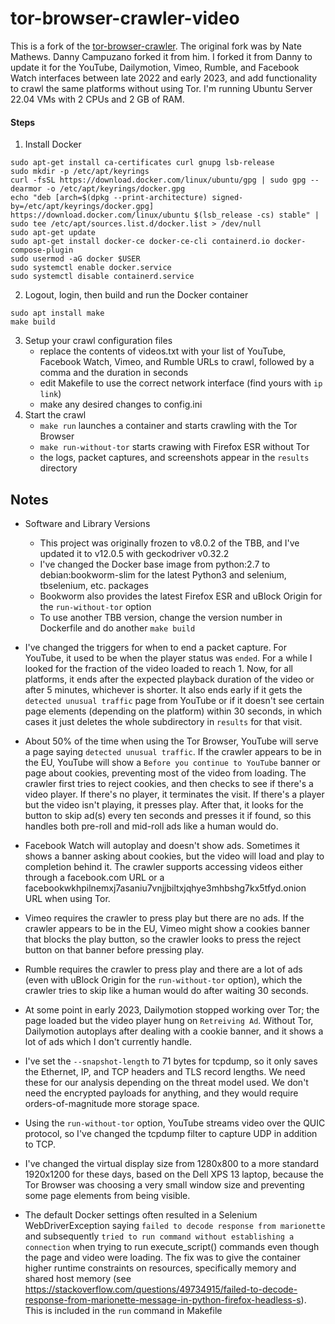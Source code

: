 tor-browser-crawler-video
===============

This is a fork of the [tor-browser-crawler](https://github.com/webfp/tor-browser-crawler). The original fork was by Nate Mathews. Danny Campuzano forked it from him. I forked it from Danny to update it for the YouTube, Dailymotion, Vimeo, Rumble, and Facebook Watch interfaces between late 2022 and early 2023, and add functionality to crawl the same platforms without using Tor. I'm running Ubuntu Server 22.04 VMs with 2 CPUs and 2 GB of RAM.

#### Steps
1. Install Docker
```
sudo apt-get install ca-certificates curl gnupg lsb-release
sudo mkdir -p /etc/apt/keyrings
curl -fsSL https://download.docker.com/linux/ubuntu/gpg | sudo gpg --dearmor -o /etc/apt/keyrings/docker.gpg
echo "deb [arch=$(dpkg --print-architecture) signed-by=/etc/apt/keyrings/docker.gpg] https://download.docker.com/linux/ubuntu $(lsb_release -cs) stable" | sudo tee /etc/apt/sources.list.d/docker.list > /dev/null
sudo apt-get update
sudo apt-get install docker-ce docker-ce-cli containerd.io docker-compose-plugin
sudo usermod -aG docker $USER
sudo systemctl enable docker.service
sudo systemctl disable containerd.service
```

2. Logout, login, then build and run the Docker container
```
sudo apt install make
make build
```
3. Setup your crawl configuration files
    * replace the contents of videos.txt with your list of YouTube, Facebook Watch, Vimeo, and Rumble URLs to crawl, followed by a comma and the duration in seconds
    * edit Makefile to use the correct network interface (find yours with `ip link`)
    * make any desired changes to config.ini
4. Start the crawl
    * `make run` launches a container and starts crawling with the Tor Browser
    * `make run-without-tor` starts crawing with Firefox ESR without Tor
    * the logs, packet captures, and screenshots appear in the `results` directory

## Notes
* Software and Library Versions
    * This project was originally frozen to v8.0.2 of the TBB, and I've updated it to v12.0.5 with geckodriver v0.32.2
    * I've changed the Docker base image from python:2.7 to debian:bookworm-slim for the latest Python3 and selenium, tbselenium, etc. packages
    * Bookworm also provides the latest Firefox ESR and uBlock Origin for the `run-without-tor` option
    * To use another TBB version, change the version number in Dockerfile and do another `make build`

* I've changed the triggers for when to end a packet capture. For YouTube, it used to be when the player status was `ended`. For a while I looked for the fraction of the video loaded to reach 1. Now, for all platforms, it ends after the expected playback duration of the video or after 5 minutes, whichever is shorter. It also ends early if it gets the `detected unusual traffic` page from YouTube or if it doesn't see certain page elements (depending on the platform) within 30 seconds, in which cases it just deletes the whole subdirectory in `results` for that visit.

* About 50% of the time when using the Tor Browser, YouTube will serve a page saying `detected unusual traffic`. If the crawler appears to be in the EU, YouTube will show a `Before you continue to YouTube` banner or page about cookies, preventing most of the video from loading. The crawler first tries to reject cookies, and then checks to see if there's a video player. If there's no player, it terminates the visit. If there's a player but the video isn't playing, it presses play. After that, it looks for the button to skip ad(s) every ten seconds and presses it if found, so this handles both pre-roll and mid-roll ads like a human would do.

* Facebook Watch will autoplay and doesn't show ads. Sometimes it shows a banner asking about cookies, but the video will load and play to completion behind it. The crawler supports accessing videos either through a facebook.com URL or a facebookwkhpilnemxj7asaniu7vnjjbiltxjqhye3mhbshg7kx5tfyd.onion URL when using Tor.

* Vimeo requires the crawler to press play but there are no ads. If the crawler appears to be in the EU, Vimeo might show a cookies banner that blocks the play button, so the crawler looks to press the reject button on that banner before pressing play. 

* Rumble requires the crawler to press play and there are a lot of ads (even with uBlock Origin for the `run-without-tor` option), which the crawler tries to skip like a human would do after waiting 30 seconds.

* At some point in early 2023, Dailymotion stopped working over Tor; the page loaded but the video player hung on `Retreiving Ad`. Without Tor, Dailymotion autoplays after dealing with a cookie banner, and it shows a lot of ads which I don't currently handle.

* I've set the `--snapshot-length` to 71 bytes for tcpdump, so it only saves the Ethernet, IP, and TCP headers and TLS record lengths. We need these for our analysis depending on the threat model used. We don't need the encrypted payloads for anything, and they would require orders-of-magnitude more storage space.

* Using the `run-without-tor` option, YouTube streams video over the QUIC protocol, so I've changed the tcpdump filter to capture UDP in addition to TCP.

* I've changed the virtual display size from 1280x800 to a more standard 1920x1200 for these days, based on the Dell XPS 13 laptop, because the Tor Browser was choosing a very small window size and preventing some page elements from being visible.

* The default Docker settings often resulted in a Selenium WebDriverException saying `failed to decode response from marionette` and subsequently `tried to run command without establishing a connection` when trying to run execute_script() commands even though the page and video were loading. The fix was to give the container higher runtime constraints on resources, specifically memory and shared host memory (see https://stackoverflow.com/questions/49734915/failed-to-decode-response-from-marionette-message-in-python-firefox-headless-s). This is included in the `run` command in Makefile

